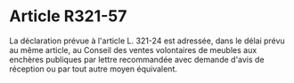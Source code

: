 # Article R321-57

La déclaration prévue à l'article L. 321-24 est adressée, dans le délai prévu au même article, au Conseil des ventes volontaires de meubles aux enchères publiques par lettre recommandée avec demande d'avis de réception ou par tout autre moyen équivalent.